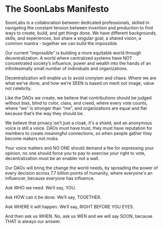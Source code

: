 # The SoonLabs Manifesto

SoonLabs is a collaboration between dedicated professionals, skilled in navigating the constant tension between invention and production to find ways to create, build, and get things done. We have different backgrounds, skills, and experiences, but share a singular goal, a shared vision, a common mantra - together we can build the impossible.

Our current “impossible” is building a more equitable world through decentralization. A world where centralized systems have NOT concentrated society’s influence, power and wealth into the hands of an infinitesimally small number of individuals and organizations.

Decentralization will enable us to avoid cronyism and chaos. Where we are what we’ve done, and how we’re SEEN is based on merit not image, value not celebrity.

Like the DAOs we create, we believe that contributions should be judged without bias, blind to color, class, and creed, where every vote counts, where “we” is stronger than “me”, and organizations are equal and flat because that’s the way they should be.

We believe that privacy isn’t just a cloak, it's a shield, and an anonymous voice is still a voice. DAOs must have trust, they must have reputation for members to create meaningful connections, so when people gather they become makers not mobs.

Your voice matters and NO ONE should demand a fee for expressing your opinion, no one should force you to pay to exercise your right to vote, decentralization must be an enabler not a wall.

Our DAOs will bring the change the world needs, by spreading the power of every decision across 7.7 billion points of humanity, where everyone's an influencer, because everyone has influence.

Ask WHO we need. We’ll say, YOU.

Ask HOW can it be done. We’ll say, TOGETHER.

Ask WHERE it will happen. We’ll say, RIGHT BEFORE YOU EYES.

And then ask us WHEN. No, ask us WEN and we will say SOON, because THAT is always our answer.
